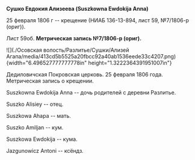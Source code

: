 **Сушко Евдокия Ализеева (Suszkowna Ewdokija Anna)**

25 февраля 1806 г -- крещение (НИАБ 136-13-894, лист 59, №7/1806-р
(ориг)).

Лист 59об. **Метрическая запись №7/1806-р (ориг).**

![](./Осовская волость/Разлитье/Сушки/Ализей Агапа/media/413cd5b5525a20fbcc92a40ab1536eede33c4207.png){width="6.496527777777778in"
height="1.3222364391951007in"}

Дедиловичская Покровская церковь. 25 февраля 1806 года. Метрическая
запись о крещении.

Suszkowna Ewdokija Anna -- дочь родителей с деревни Разлитье.

Suszko Alisiey -- отец.

Suszkowa Ahapa -- мать.

Suszko Amiljan -- кум.

Suszkowa Ewdokija -- кума.

Jazgunowicz Antoni -- ксёндз.
